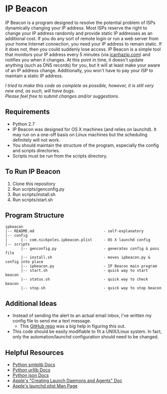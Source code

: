 IP Beacon
=========

IP Beacon is a program designed to resolve the potential problem of ISPs 
dynamically changing your IP address. Most ISPs reserve the right to change
your IP address randomly and provide static IP addresses as an additional 
cost. If you do any sort of remote login or run a web server from your home
Internet connection, you need your IP address to remain static. If it does 
not, then you could suddenly lose access. IP Beacon is a simple tool that 
monitors your IP address every 5 minutes (via [icanhazip.com](http://icanhazip.com/)) 
and notifies you when it changes. At this point in time, it doesn't update 
anything (such as DNS records) for you, but it will at least make your aware 
of an IP address change. Additionally, you won't have to pay your ISP to 
maintain a static IP address.

_I tried to make this code as complete as possible, however, it is still very 
new and, as such, will have bugs._    
_Please feel free to submit changes and/or suggestions._

Requirements
------------
* Python 2.7
* IP Beacon was designed for OS X machines (and relies on launchd). It may run on
  a one-off basis on Linux machines but the scheduling definitely will not work. 
* You should maintain the structure of the program, especially the config and 
  scripts directories. 
* Scripts must be run from the scripts directory. 

To Run IP Beacon
----------------
1. Clone this repository
2. Run scripts/genconfig.py
3. Run scripts/install.sh
4. Run scripts/start.sh


Program Structure
-----------------
    ipbeacon  
    |-- README.md                               - self-explanatory  
    |-- config  
    |      |-- com.nickpoles.ipbeacon.plist     - OS X launchd config  
    |-- scripts  
           |-- genconfig.py                     - generates config & pass file  
           |-- install.sh                       - moves ipbeacon.py & config into place
           |-- ipbeacon.py                      - IP Beacon main program
           |-- start.sh                         - quick way to start beacon
           |-- status.sh                        - quick way to check beacon
           |-- stop.sh                          - quick way to stop beacon

Additional Ideas
----------------
* Instead of sending the alert to an actual email inbox, I've written my config
  file to send me a text message. 
    * This [GitHub repo](https://github.com/CrakeNotSnowman/Python_Message/blob/master/sendMessage.py#L106)
      was a big help in figuring this out. 
* This code should be easily modifiable to fit a UNIX/Linux system. In fact, only
  the automation/launchd configuration should need to be changed.

Helpful Resources
-----------------
* [Python smtplib Docs](https://docs.python.org/2/library/smtplib.html)
* [Python urllib Docs](https://docs.python.org/2/library/urllib.html)
* [Python json Docs](https://docs.python.org/2/library/json.html)
* [Apple's "Creating Launch Daemons and Agents" Doc](https://developer.apple.com/library/mac/documentation/MacOSX/Conceptual/BPSystemStartup/Chapters/CreatingLaunchdJobs.html#//apple_ref/doc/uid/10000172i-SW7-BCIEDDBJ)
* [Apple's launchd.plist Man Page](https://developer.apple.com/library/mac/documentation/Darwin/Reference/ManPages/man5/launchd.plist.5.html#//apple_ref/doc/man/5/launchd.plist)
